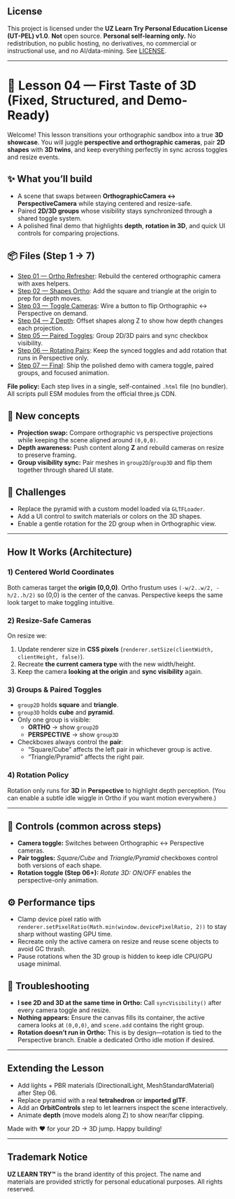 ## License
This project is licensed under the **UZ Learn Try Personal Education License (UT-PEL) v1.0**.
**Not** open source. **Personal self-learning only.** No redistribution, no public hosting, no derivatives, no commercial or instructional use, and no AI/data-mining. See [LICENSE](../LICENSE).

---

# 🎲 Lesson 04 — First Taste of 3D (Fixed, Structured, and Demo-Ready)

Welcome! This lesson transitions your orthographic sandbox into a true **3D showcase**. You will juggle **perspective and orthographic cameras**, pair **2D shapes** with **3D twins**, and keep everything perfectly in sync across toggles and resize events.

## ✨ What you’ll build
- A scene that swaps between **OrthographicCamera ↔ PerspectiveCamera** while staying centered and resize-safe.
- Paired **2D/3D groups** whose visibility stays synchronized through a shared toggle system.
- A polished final demo that highlights **depth**, **rotation in 3D**, and quick UI controls for comparing projections.

## 📦 Files (Step 1 → 7)
- [Step 01 — Ortho Refresher](./04-01-ortho-refresher.html): Rebuild the centered orthographic camera with axes helpers.
- [Step 02 — Shapes Ortho](./04-02-shapes-ortho.html): Add the square and triangle at the origin to prep for depth moves.
- [Step 03 — Toggle Cameras](./04-03-toggle-cameras.html): Wire a button to flip Orthographic ↔ Perspective on demand.
- [Step 04 — Z Depth](./04-04-z-depth.html): Offset shapes along Z to show how depth changes each projection.
- [Step 05 — Paired Toggles](./04-05-paired-toggles.html): Group 2D/3D pairs and sync checkbox visibility.
- [Step 06 — Rotating Pairs](./04-06-rotating-pairs.html): Keep the synced toggles and add rotation that runs in Perspective only.
- [Step 07 — Final](./04-07-final.html): Ship the polished demo with camera toggle, paired groups, and focused animation.

**File policy:** Each step lives in a single, self-contained `.html` file (no bundler). All scripts pull ESM modules from the official three.js CDN.

## 🧠 New concepts
- **Projection swap:** Compare orthographic vs perspective projections while keeping the scene aligned around `(0,0,0)`.
- **Depth awareness:** Push content along **Z** and rebuild cameras on resize to preserve framing.
- **Group visibility sync:** Pair meshes in `group2D`/`group3D` and flip them together through shared UI state.

## 💪 Challenges
- Replace the pyramid with a custom model loaded via `GLTFLoader`.
- Add a UI control to switch materials or colors on the 3D shapes.
- Enable a gentle rotation for the 2D group when in Orthographic view.

---

## How It Works (Architecture)
### 1) Centered World Coordinates
Both cameras target the **origin (0,0,0)**. Ortho frustum uses `(-w/2..w/2, -h/2..h/2)` so (0,0) is the center of the canvas. Perspective keeps the same look target to make toggling intuitive.

### 2) Resize-Safe Cameras
On resize we:
1. Update renderer size in **CSS pixels** (`renderer.setSize(clientWidth, clientHeight, false)`).
2. Recreate **the current camera type** with the new width/height.
3. Keep the camera **looking at the origin** and **sync visibility** again.

### 3) Groups & Paired Toggles
- `group2D` holds **square** and **triangle**.
- `group3D` holds **cube** and **pyramid**.
- Only one group is visible:
  - **ORTHO** → show `group2D`
  - **PERSPECTIVE** → show `group3D`
- Checkboxes always control the **pair**:
  - “Square/Cube” affects the left pair in whichever group is active.
  - “Triangle/Pyramid” affects the right pair.

### 4) Rotation Policy
Rotation only runs for **3D** in **Perspective** to highlight depth perception. (You can enable a subtle idle wiggle in Ortho if you want motion everywhere.)

---

## 🎹 Controls (common across steps)
- **Camera toggle:** Switches between Orthographic ↔ Perspective cameras.
- **Pair toggles:** *Square/Cube* and *Triangle/Pyramid* checkboxes control both versions of each shape.
- **Rotation toggle (Step 06+):** *Rotate 3D: ON/OFF* enables the perspective-only animation.

## ⚙️ Performance tips
- Clamp device pixel ratio with `renderer.setPixelRatio(Math.min(window.devicePixelRatio, 2))` to stay sharp without wasting GPU time.
- Recreate only the active camera on resize and reuse scene objects to avoid GC thrash.
- Pause rotations when the 3D group is hidden to keep idle CPU/GPU usage minimal.

## 🧩 Troubleshooting
- **I see 2D and 3D at the same time in Ortho:** Call `syncVisibility()` after every camera toggle and resize.
- **Nothing appears:** Ensure the canvas fills its container, the active camera looks at `(0,0,0)`, and `scene.add` contains the right group.
- **Rotation doesn’t run in Ortho:** This is by design—rotation is tied to the Perspective branch. Enable a dedicated Ortho idle motion if desired.

---

## Extending the Lesson
- Add lights + PBR materials (DirectionalLight, MeshStandardMaterial) after Step 06.
- Replace pyramid with a real **tetrahedron** or **imported glTF**.
- Add an **OrbitControls** step to let learners inspect the scene interactively.
- Animate **depth** (move models along Z) to show near/far clipping.

Made with ❤️ for your 2D → 3D jump.
Happy building!

---

## Trademark Notice

**UZ LEARN TRY™** is the brand identity of this project.
The name and materials are provided strictly for personal educational purposes.
All rights reserved.
